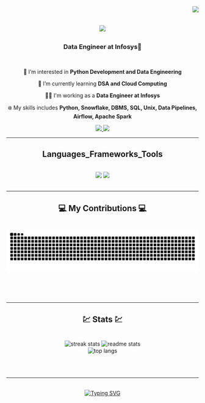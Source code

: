<img align="right" src="https://visitor-badge.laobi.icu/badge?page_id=shreyasmc1234.shreyasmc1234" />



<h1 align="center">
    <img src="https://readme-typing-svg.herokuapp.com/?font=Righteous&size=35&center=true&vCenter=true&width=500&height=70&duration=4000&lines=Hi+There!+;+I'm+Shreyas+M+C;" />
</h1>

<h3 align="center">Data Engineer at Infosys🏢</h3>

<br/>

<div align="center">
 
 🙌 I’m interested in **Python Development and Data Engineering**
 
 🌱 I’m currently learning **DSA and Cloud Computing**

 🧑‍💻 I'm working as a **Data Engineer at Infosys**

 ❄️ My skills includes **Python, Snowflake, DBMS, SQL, Unix, Data Pipelines, Airflow, Apache Spark**

 </div>
 
<div align="center"> 
  <a href="mailto:shreyasmc2000@gmail.com" target="_blank">
    <img src="https://img.shields.io/badge/Gmail-FFFFE0?style=for-the-badge&logo=gmail&logoColor=red" target="_blank" />
  </a>
  <a href="https://www.linkedin.com/in/shreyas-m-c-6704b7209/" target="_blank">
    <img src="https://img.shields.io/badge/LinkedIn-0077B5?style=for-the-badge&logo=linkedin&logoColor=white" target="_blank" />
  </a>
  
</div>

 <hr/>
 
<h2 align="center"> Languages_Frameworks_Tools </h2>
<br/>
<div align="center">
    <img src="https://skillicons.dev/icons?i=python,mysql,html,css,mongodb,sqlite,java,azure" />
    <img src="https://skillicons.dev/icons?i=vscode,github,git,pycharm" /><br>
</div>

<br/>
<hr/>

<div align="center">
  <h2>💻 My Contributions 💻</h2>
  <br>
  <img alt="snake eating my contributions" src="https://raw.githubusercontent.com/shreyasmc1234/shreyasmc1234/output/github-contribution-grid-snake.svg" />
  
  <br/><br/><br/>
</div>

<hr/>

<h2 align="center">💹 Stats 💹</h2>
<br>
<div align=center>
  
  <img width=390 src="https://github-readme-streak-stats-salesp07.vercel.app/?user=shreyasmc1234&count_private=true&theme=react&border_radius=10" alt="streak stats"/>
  <img width=390 src="https://github-readme-stats-salesp07.vercel.app/api?username=shreyasmc1234&count_private=true&show_icons=true&theme=react&rank_icon=github&border_radius=10" alt="readme stats" />
  <br/>
  <img width=325 align="center" src="https://github-readme-stats-salesp07.vercel.app/api/top-langs/?username=shreyasmc1234&hide=HTML&langs_count=8&layout=compact&theme=react&border_radius=10&size_weight=0.5&count_weight=0.5&exclude_repo=github-readme-stats" alt="top langs" />
</div>

<br/><br/>

<hr/>

<br/>

<div align="center">
<a href="https://git.io/typing-svg"><img src="https://readme-typing-svg.demolab.com?font=Righteous&size=25&pause=1000&width=435&lines=Thanks+for+visiting+my+profile+!;I'm+glad+to+Connect+over+LinkedIn+!" alt="Typing SVG" /></a>
</div>

<br/>
